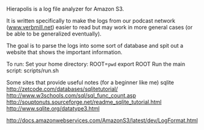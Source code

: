 Hierapolis is a log file analyzer for Amazon S3.

It is written specifically to make the logs from our podcast network (www.verbmill.net) easier to read but may work in more general cases (or be able to be generalized eventually).

The goal is to parse the logs into some sort of database and spit out a website that shows the important information.

To run:
    Set your home directory:
    ROOT=`pwd`
    export ROOT
    Run the main script:
    scripts/run.sh


Some sites that provide useful notes (for a beginner like me)
sqlite
http://zetcode.com/databases/sqlitetutorial/
http://www.w3schools.com/sql/sql_func_count.asp
http://souptonuts.sourceforge.net/readme_sqlite_tutorial.html
http://www.sqlite.org/datatype3.html

http://docs.amazonwebservices.com/AmazonS3/latest/dev/LogFormat.html

